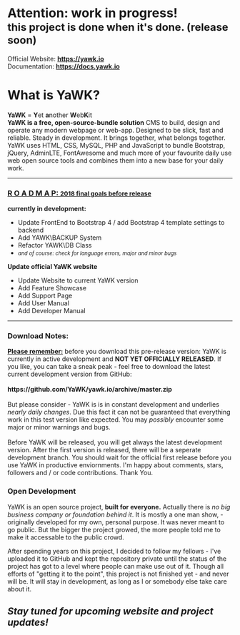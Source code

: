 <h1>Attention: work in progress! <br><small>this project is done when it's done. (release soon)</small></h1>

Official Website: <b>https://yawk.io</b><br>
Documentation: <b>https://docs.yawk.io</b>

<h1>What is YaWK?</h1>
<b>YaWK</b> = <b>Y</b>et <b>a</b>nother <b>W</b>eb<b>K</b>it<br> 
<b>YaWK is a free, open-source-bundle solution</b> CMS to build, design and operate any modern webpage or web-app. Designed to be slick, fast and reliable. Steady in development. It brings together, what belongs together. YaWK uses HTML, CSS, MySQL, PHP and JavaScript to bundle Bootstrap, jQuery, AdminLTE, FontAwesome and much more of your favourite daily use web open source tools and combines them into a new base for your daily work.
<hr>
<h3><u>R O A D M A P: <small>2018 final goals before release</small></u></h3>
<b>currently in development:</b>
<ul>
<li>Update FrontEnd to Bootstrap 4 / add Bootstrap 4 template settings to backend</li>
<li>Add YAWK\BACKUP System</li>
<li>Refactor YAWK\DB Class</li>
<li><i><small>and of course: check for language errors, major and minor bugs</small></i></li>
</ul>
<b>Update official YaWK website</b>
<ul>
<li>Update Website to current YaWK version</li>
<li>Add Feature Showcase</li>
<li>Add Support Page</li>
<li>Add User Manual</li>
<li>Add Developer Manual</li>
</ul>
<hr>
<h3>Download Notes:</h3>
<u><b>Please remember:</b></u> before you download this pre-release version: YaWK is currently in active development and <b>NOT YET OFFICIALLY RELEASED</b>.
If you like, you can take a sneak peak - feel free to download the latest current development version from GitHub: <br>
<br><b>https://github.com/YaWK/yawk.io/archive/master.zip</b>
<br><br>
But please consider - YaWK is is in constant development and underlies <i>nearly daily changes</i>. Due this fact it can not be guaranteed that everything work in this test version like expected. You may <i>possibly</i> encounter some major or minor warnings and bugs. 
<br><br>
Before YaWK will be released, you will get always the latest development version. After the first version is released, there will be a seperate development branch. You should wait for the official first release before you use YaWK in productive enviornments. I'm happy about comments, stars, followers and / or code contributions. Thank You.


<h3>Open Development</h3>
YaWK is an open source project, <b>built for everyone.</b> Actually there is <i>no big business company or foundation behind it</i>. It is mostly a one man show, - originally developed for my own, personal purpose. It was never meant to go public. But the bigger the project growed, the more people told me to make it accessable to the public crowd. 

After spending years on this project, I decided to follow my fellows - I've uploaded it to GitHub and kept the repository private until the status of the project has got to a level where people can make use out of it. Though all efforts of "getting it to the point", this project is not finished yet - and never will be. It will stay in development, as long as I or somebody else take care about it.

<h2><i>Stay tuned for upcoming website and project updates!</i></h2>
